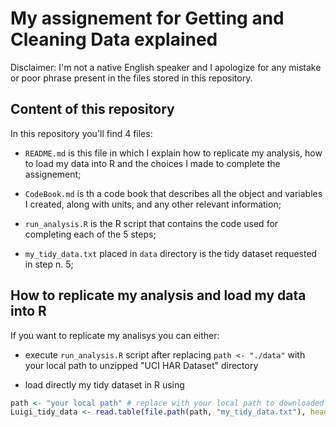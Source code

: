 # My assignement for Getting and Cleaning Data explained


Disclaimer: I'm not a native English speaker and I apologize for any mistake or poor phrase present in the files stored in this repository.


## Content of this repository 

In this repository you'll find 4 files:

* `README.md` is this file in which I explain how to replicate my analysis, how to load my data into R and the choices I made to complete the assignement;

* `CodeBook.md` is th a code book that describes all the object and variables I created, along with units, and any other relevant information;

* `run_analysis.R` is the R script that contains the code used for completing each of the 5 steps;

* `my_tidy_data.txt` placed in `data` directory is the tidy dataset requested in step n. 5;


## How to replicate my analysis and load my data into R

If you want to replicate my analisys you can either:

* execute `run_analysis.R` script after replacing `path <- "./data"` with your local path to unzipped "UCI HAR Dataset" directory

* load directly my tidy dataset in R using
```R
path <- "your local path" # replace with your local path to downloaded file
Luigi_tidy_data <- read.table(file.path(path, "my_tidy_data.txt"), header = TRUE)
```